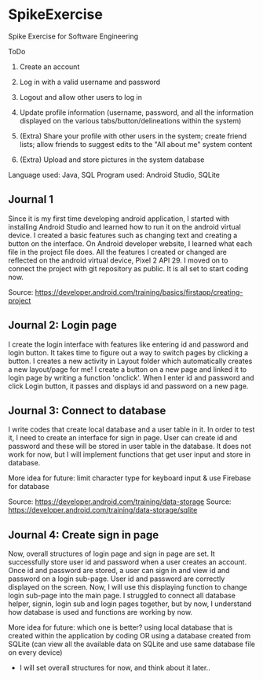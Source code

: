 # SpikeExercise
 Spike Exercise for Software Engineering


ToDo
1. Create an account
2. Log in with a valid username and password
3. Logout and allow other users to log in
4. Update profile information (username, password, and all the information displayed on the various tabs/button/delineations within the system)


5. (Extra) Share your profile with other users in the system; create friend lists; allow friends to suggest edits to the "All about me" system content
6. (Extra) Upload and store pictures in the system database

Language used: Java, SQL
Program used: Android Studio, SQLite

## Journal 1
Since it is my first time developing android application, I started with installing Android Studio and learned how to run it on the android virtual device. I created a basic features such as changing text and creating a button on the interface.
On Android developer website, I learned what each file in the project file does. All the features I created or changed are reflected on the android virtual device, Pixel 2 API 29.
I moved on to connect the project with git repository as public. It is all set to start coding now.

Source: https://developer.android.com/training/basics/firstapp/creating-project

## Journal 2: Login page
I create the login interface with features like entering id and password and login button. It takes time to figure out a way to switch pages by clicking a button. I creates a new activity in Layout folder which automatically creates a new layout/page for me!
I create a button on a new page and linked it to login page by writing a function 'onclick'.
When I enter id and password and click Login button, it passes and displays id and password on a new page.

## Journal 3: Connect to database
I write codes that create local database and a user table in it. In order to test it, I need to create an interface for sign in page. User can create id and password and these will be stored in user table in the database.
It does not work for now, but I will implement functions that get user input and store in database.

More idea for future: limit character type for keyboard input & use Firebase for database

Source: https://developer.android.com/training/data-storage
Source: https://developer.android.com/training/data-storage/sqlite


## Journal 4: Create sign in page
Now, overall structures of login page and sign in page are set. It successfully store user id and password when a user creates an account. Once id and password are stored, a user can sign in and view id and password on a login sub-page.
User id and password are correctly displayed on the screen. Now, I will use this displaying function to change login sub-page into the main page.
I struggled to connect all database helper, signin, login sub and login pages together, but by now, I understand how database is used and functions are working by now.

More idea for future: which one is better? using local database that is created within the application by coding OR using a database created from SQLite (can view all the available data on SQLite and use same database file on every device)
- I will set overall structures for now, and think about it later..

